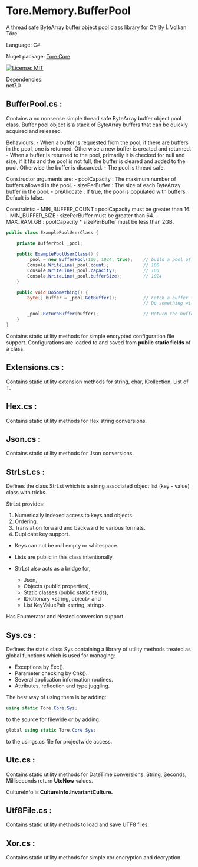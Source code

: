 # Tore.Memory.BufferPool
A thread safe ByteArray buffer object pool class library for C# By İ. Volkan Töre.

Language: C#.

Nuget package: [Tore.Core](https://www.nuget.org/packages/Tore.Memory.BufferPool/)

[![License: MIT](https://img.shields.io/badge/License-MIT-blue.svg)](https://opensource.org/licenses/MIT)

Dependencies: <br/>
net7.0<br/>


## BufferPool.cs :
Contains a no nonsense simple thread safe ByteArray buffer object pool class.
Buffer pool object is a stack of ByteArray buffers that can be quickly acquired and released. 

Behaviours:
    -   When a buffer is requested from the pool, if there are buffers in the pool, one is returned. 
        Otherwise a new buffer is created and returned.
    -   When a buffer is returned to the pool, primarily it is checked for null and size,
        if it fits and the pool is not full, the buffer is cleared and added to the pool.
        Otherwise the buffer is discarded.
    -   The pool is thread safe.


Constructor arguments are:
    - poolCapacity  : The maximum number of buffers allowed in the pool.
    - sizePerBuffer : The size of each ByteArray buffer in the pool.
    - preAllocate   : If true, the pool is populated with buffers. Default is false.

Constraints: 
    - MIN_BUFFER_COUNT : poolCapacity must be greater than 16.
    - MIN_BUFFER_SIZE  : sizePerBuffer must be greater than 64.
    - MAX_RAM_GB       : poolCapacity * sizePerBuffer must be less than 2GB.

```C#
public class ExamplePoolUserClass {

    private BufferPool _pool;
    
    public ExamplePoolUserClass() {
        _pool = new BufferPool(100, 1024, true);    // build a pool of 100 1KB buffers pre allocated.
        Console.WriteLine(_pool.count);             // 100
        Console.WriteLine(_pool.capacity);          // 100
        Console.WriteLine(_pool.bufferSize);        // 1024
    }

    public void DoSomething() {
        byte[] buffer = _pool.GetBuffer();          // Fetch a buffer from the pool.
                                                    // Do something with the buffer.

        _pool.ReturnBuffer(buffer);                 // Return the buffer to the pool.
    }
}
```














Contains static utility methods for simple encrypted configuration file support. 
Configurations are loaded to and saved from <b> public static fields </b> of a class.

## Extensions.cs :
Contains static utility extension methods for string, char, ICollection, List of T.

## Hex.cs :
Contains static utility methods for Hex string conversions.

## Json.cs :
Contains static utility methods for Json conversions.

## StrLst.cs :
Defines the class StrLst which is a string associated object list (key - value) class with tricks.

StrLst provides:
1) Numerically indexed access to keys and objects.
2) Ordering.
3) Translation forward and backward to various formats.
4) Duplicate key support.

* Keys can not be null empty or whitespace.            
* Lists are public in this class intentionally.        
* StrLst also acts as a bridge for,

   - Json, 
   - Objects (public properties), 
   - Static classes (public static fields),
   - IDictionary <string, object> and
   - List KeyValuePair <string, string>.     
 
Has Enumerator and Nested conversion support.           

## Sys.cs :
Defines the static class Sys containing a library of utility methods treated as global functions which is used for managing:
  - Exceptions by Exc().
  - Parameter checking by Chk().
  - Several application information routines.
  - Attributes, reflection and type juggling.  

The best way of using them is by adding: 
```C#
using static Tore.Core.Sys;
```
to the source for filewide or by adding:

```C#
global using static Tore.Core.Sys;
```
to the usings.cs file for projectwide access.

## Utc.cs :
Contains static utility methods for DateTime conversions. 
String, Seconds, Milliseconds return <b>UtcNow</b> values.

CultureInfo is <b>CultureInfo.InvariantCulture.</b>       

## Utf8File.cs :
Contains static utility methods to load and save UTF8 files.

## Xor.cs :
Contains static utility methods for simple xor encryption and decryption.


